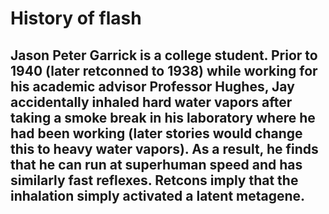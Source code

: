 # History of flash

## Jason Peter Garrick is a college student. Prior to 1940 (later retconned to 1938) while working for his academic advisor Professor Hughes, Jay accidentally inhaled hard water vapors after taking a smoke break in his laboratory where he had been working (later stories would change this to heavy water vapors). As a result, he finds that he can run at superhuman speed and has similarly fast reflexes. Retcons imply that the inhalation simply activated a latent metagene.
